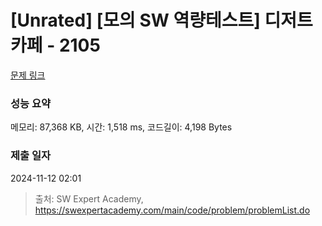 # [Unrated] [모의 SW 역량테스트] 디저트 카페 - 2105 

[문제 링크](https://swexpertacademy.com/main/code/problem/problemDetail.do?contestProbId=AV5VwAr6APYDFAWu) 

### 성능 요약

메모리: 87,368 KB, 시간: 1,518 ms, 코드길이: 4,198 Bytes

### 제출 일자

2024-11-12 02:01



> 출처: SW Expert Academy, https://swexpertacademy.com/main/code/problem/problemList.do